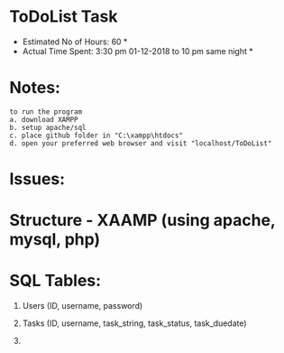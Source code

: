 # ToDoList Task

* Estimated No of Hours: 60 *
* Actual Time Spent:     3:30 pm 01-12-2018 to 10 pm same night *

# Notes:
	to run the program
	a. download XAMPP
	b. setup apache/sql
	c. place github folder in "C:\xampp\htdocs"
	d. open your preferred web browser and visit "localhost/ToDoList"

# Issues:


# Structure - XAAMP (using apache, mysql, php)

# SQL Tables:
1. Users
(ID, username, password)

2. Tasks
(ID, username, task_string, task_status, task_duedate)

3.  
